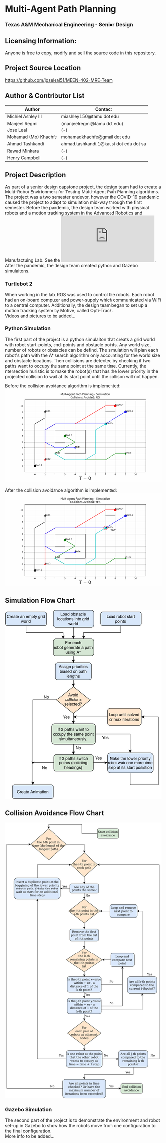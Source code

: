 # Multi-Agent Path Planning
### Texas A&M Mechanical Engineering - Senior Design

## Licensing Information:

Anyone is free to copy, modify and sell the source code in this repository.

## Project Source Location
https://github.com/joseleal51/MEEN-402-MRE-Team

## Author & Contributor List

|Author|Contact|
|------|-------|
|Michiel Ashley III|miashley150@tamu dot edu|
|Manjeel Regmi|(manjeelregmi@tamu dot edu)|
|Jose Leal|(-)|
|Mohamad (Mo) Khachfe|mohamadkhachfe@gmail dot edu|
|Ahmad Tashkandi| ahmad.tashkandi.1@kaust dot edu dot sa|
|Rawad Minkara|(-)|
|Henry Campbell|(-)|

## Project Description
As part of a senior design capstone project, the design team had to create a Multi-Robot Envirionment for Testing Multi-Agent Path Planning algorithms. The project was a two semester endevor, however the COVID-19 pandemic caused the project to adapt to simulation mid-way through the first semester. Before the pandemic, the design team worked with physical robots and a motion tracking system in the Advanced Robotics and Manufactuing Lab. See the ![Mechanical Engineering Research Labs](https://engineering.tamu.edu/mechanical/research/laboratories-and-groups.html). After the pandemic, the design team created python and Gazebo simulaitons.

### Turtlebot 2 
When working in the lab, ROS was used to control the robots. Each robot had an on-board computer and power-supply which communicated via WiFi to a central computer. Additionally, the design team began to set up a motion tracking system by Motive, called Opti-Track.  
Videos and pictures to be added...
 
### Python Simulation
The first part of the project is a python simulaiton that creats a grid world with robot start-points, end-points and obstacle points. Any world size, number of robots or obstacles can be defind. The simulation will plan each robot's path with the A* search algorithm only accounting for the world size and obstacle locations. Then collisions are detected by checking if two paths want to occupy the same point at the same time. Currently, the ntersection huristic is to make the robot(s) that has the lower priority in the projected collision to wait at its start point until the collison will not happen.

Before the collision avoidance algorithm is implemented:
![alt text](https://github.com/joseleal51/MEEN-402-MRE-Team/blob/master/simulation_outputs/show_collision_FINAL_NO.gif?raw=true)


After the collision avoidance algorithm is implemented:
![alt text](https://github.com/joseleal51/MEEN-402-MRE-Team/blob/master/simulation_outputs/show_collision_FINAL_YES.gif?raw=true)


## Simulation Flow Chart
![alt text](https://github.com/joseleal51/MEEN-402-MRE-Team/blob/master/simulation_outputs/simulation_flowchart-1-1.jpg?raw=true)

## Collision Avoidance Flow Chart
![alt text](https://github.com/joseleal51/MEEN-402-MRE-Team/blob/master/simulation_outputs/collision_avoid_algo.png?raw=true)



### Gazebo Simulation
The second part of the project is to demonstrate the environment and robot set-up in Gazebo to show how the robots move from one configuration to the final configuration.  
More info to be added...
